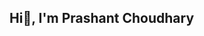 ## Hi👋, I'm Prashant Choudhary

<!--
**Prashant0064/Prashant0064** is a ✨ _special_ ✨ repository because its `README.md` (this file) appears on your GitHub profile.
Crafting Engaging User Experiences with Frontend Development
Here are some ideas to get you started:

- 🔭 I’m currently working on ...
- 🌱 I’m currently learning ...
- 👯 I’m looking to collaborate on ...
- 🤔 I’m looking for help with ...
- 💬 Ask me about ...
- 📫 How to reach me: ...
- 😄 Pronouns: ...
- ⚡ Fun fact: ...
-->
